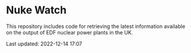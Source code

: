# Nuke Watch

This repository includes code for retrieving the latest information available on the output of EDF nuclear power plants in the UK.

Last updated: 2022-12-14 17:07